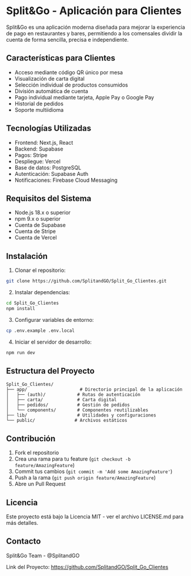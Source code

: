 # Split&Go - Aplicación para Clientes

Split&Go es una aplicación moderna diseñada para mejorar la experiencia de pago en restaurantes y bares, permitiendo a los comensales dividir la cuenta de forma sencilla, precisa e independiente.

## Características para Clientes

* Acceso mediante código QR único por mesa
* Visualización de carta digital
* Selección individual de productos consumidos
* División automática de cuenta
* Pago individual mediante tarjeta, Apple Pay o Google Pay
* Historial de pedidos
* Soporte multiidioma

## Tecnologías Utilizadas

* Frontend: Next.js, React
* Backend: Supabase
* Pagos: Stripe
* Despliegue: Vercel
* Base de datos: PostgreSQL
* Autenticación: Supabase Auth
* Notificaciones: Firebase Cloud Messaging

## Requisitos del Sistema

* Node.js 18.x o superior
* npm 9.x o superior
* Cuenta de Supabase
* Cuenta de Stripe
* Cuenta de Vercel

## Instalación

1. Clonar el repositorio:
```bash
git clone https://github.com/SplitandGO/Split_Go_Clientes.git
```

2. Instalar dependencias:
```bash
cd Split_Go_Clientes
npm install
```

3. Configurar variables de entorno:
```bash
cp .env.example .env.local
```

4. Iniciar el servidor de desarrollo:
```bash
npm run dev
```

## Estructura del Proyecto

```
Split_Go_Clientes/
├── app/                    # Directorio principal de la aplicación
│   ├── (auth)/            # Rutas de autenticación
│   ├── carta/             # Carta digital
│   ├── pedidos/           # Gestión de pedidos
│   └── components/        # Componentes reutilizables
├── lib/                   # Utilidades y configuraciones
└── public/               # Archivos estáticos
```

## Contribución

1. Fork el repositorio
2. Crea una rama para tu feature (`git checkout -b feature/AmazingFeature`)
3. Commit tus cambios (`git commit -m 'Add some AmazingFeature'`)
4. Push a la rama (`git push origin feature/AmazingFeature`)
5. Abre un Pull Request

## Licencia

Este proyecto está bajo la Licencia MIT - ver el archivo LICENSE.md para más detalles.

## Contacto

Split&Go Team - @SplitandGO

Link del Proyecto: https://github.com/SplitandGO/Split_Go_Clientes
